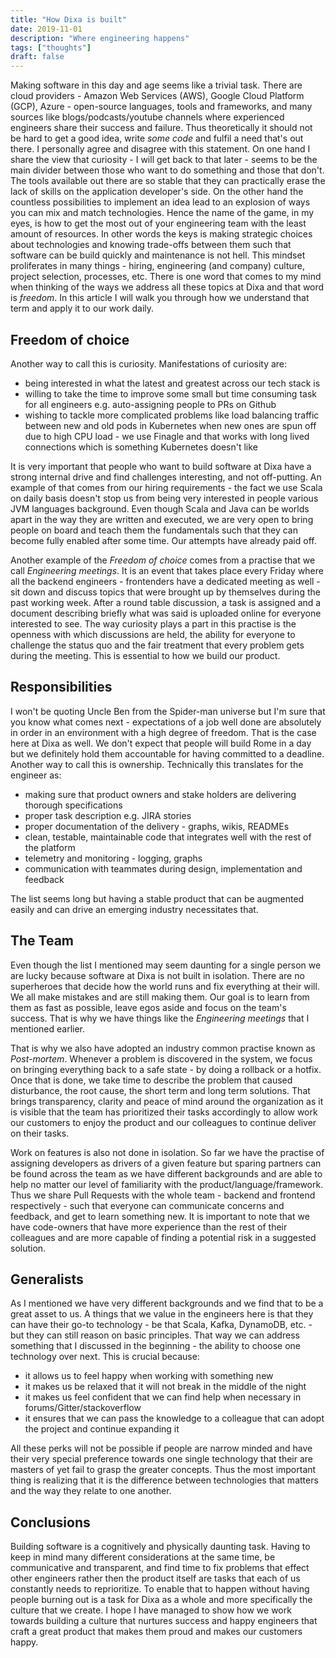 ```yaml
---
title: "How Dixa is built"
date: 2019-11-01
description: "Where engineering happens"
tags: ["thoughts"]
draft: false
---
```


Making software in this day and age seems like a trivial task. There are cloud providers - Amazon Web Services (AWS), Google Cloud Platform (GCP), Azure - open-source languages, tools and frameworks, and many sources like blogs/podcasts/youtube channels where experienced engineers share their success and failure. Thus theoretically it should not be hard to get a good idea, write *some code* and fulfil a need that's out there. I personally agree and disagree with this statement. On one hand I share the view that curiosity - I will get back to that later - seems to be the main divider between those who want to do something and those that don't. The tools available out there are so stable that they can practically erase the lack of skills on the application developer's side. On the other hand the countless possibilities to implement an idea lead to an explosion of ways you can mix and match technologies. Hence the name of the game, in my eyes, is how to get the most out of your engineering team with the least amount of resources. In other words the keys is making strategic choices about technologies and knowing trade-offs between them such that software can be build quickly and maintenance is not hell. This mindset proliferates in many things - hiring, engineering (and company) culture, project selection, processes, etc. There is one word that comes to my mind when thinking of the ways we address all these topics at Dixa and that word is *freedom*. In this article I will walk you through how we understand that term and apply it to our work daily.

## Freedom of choice

Another way to call this is curiosity. Manifestations of curiosity are:

- being interested in what the latest and greatest across our tech stack is
- willing to take the time to improve some small but time consuming task for all engineers e.g. auto-assigning people to PRs on Github
- wishing to tackle more complicated problems like load balancing traffic between new and old pods in Kubernetes when new ones are spun off due to high CPU load - we use Finagle and that works with long lived connections which is something Kubernetes doesn't like

It is very important that people who want to build software at Dixa have a strong internal drive and find challenges interesting, and not off-putting. An example of that comes from our hiring requirements - the fact we use Scala on daily basis doesn't stop us from being very interested in people various JVM languages background. Even though Scala and Java can be worlds apart in the way they are written and executed, we are very open to bring people on board and teach them the fundamentals such that they can become fully enabled after some time. Our attempts have already paid off.

Another example of the *Freedom of choice* comes from a practise that we call *Engineering meetings*. It is an event that takes place every Friday where all the backend engineers - frontenders have a dedicated meeting as well - sit down and discuss topics that were brought up by themselves during the past working week. After a round table discussion, a task is assigned and a document describing briefly what was said is uploaded online for everyone interested to see. The way curiosity plays a part in this practise is the openness with which discussions are held, the ability for everyone to challenge the status quo and the fair treatment that every problem gets during the meeting. This is essential to how we build our product.

## Responsibilities

I won't be quoting Uncle Ben from the Spider-man universe but I'm sure that you know what comes next - expectations of a job well done are absolutely in order in an environment with a high degree of freedom. That is the case here at Dixa as well. We don't expect that people will build Rome in a day but we definitely hold them accountable for having committed to a deadline. Another way to call this is ownership. Technically this translates for the engineer as:

- making sure that product owners and stake holders are delivering thorough specifications
- proper task description e.g. JIRA stories
- proper documentation of the delivery - graphs, wikis, READMEs
- clean, testable, maintainable code that integrates well with the rest of the platform
- telemetry and monitoring - logging, graphs
- communication with teammates during design, implementation and feedback

The list seems long but having a stable product that can be augmented easily and can drive an emerging industry necessitates that.

## The Team

Even though the list I mentioned may seem daunting for a single person we are lucky because software at Dixa is not built in isolation. There are no superheroes that decide how the world runs and fix everything at their will. We all make mistakes and are still making them. Our goal is to learn from them as fast as possible, leave egos aside and focus on the team's success. That is why we have things like the *Engineering meetings* that I mentioned earlier.

That is why we also have adopted an industry common practise known as *Post-mortem*. Whenever a problem is discovered in the system, we focus on bringing everything back to a safe state - by doing a rollback or a hotfix. Once that is done, we take time to describe the problem that caused disturbance, the root cause, the short term and long term solutions. That brings transparency, clarity and peace of mind around the organization as it is visible that the team has prioritized their tasks accordingly to allow work our customers to enjoy the product and our colleagues to continue deliver on their tasks.

Work on features is also not done in isolation. So far we have the practise of assigning developers as drivers of a given feature but sparing partners can be found across the team as we have different backgrounds and are able to help no matter our level of familiarity with the product/language/framework. Thus we share Pull Requests with the whole team - backend and frontend respectively - such that everyone can communicate concerns and feedback, and get to learn something new. It is important to note that we have code-owners that have more experience than the rest of their colleagues and are more capable of finding a potential risk in a suggested solution.

## Generalists

As I mentioned we have very different backgrounds and we find that to be a great asset to us. A things that we value in the engineers here is that they can have their go-to technology - be that Scala, Kafka, DynamoDB, etc. - but they can still reason on basic principles. That way we can address something that I discussed in the beginning - the ability to choose one technology over next. This is crucial because:

- it allows us to feel happy when working with something new
- it makes us be relaxed that it will not break in the middle of the night
- it makes us feel confident that we can find help when necessary in forums/Gitter/stackoverflow
- it ensures that we can pass the knowledge to a colleague that can adopt the project and continue expanding it

All these perks will not be possible if people are narrow minded and have their very special preference towards one single technology that their are masters of yet fail to grasp the greater concepts. Thus the most important thing is realizing that it is the difference between technologies that matters and the way they relate to one another.

## Conclusions

Building software is a cognitively and physically daunting task. Having to keep in mind many different considerations at the same time, be communicative and transparent, and find time to fix problems that effect other engineers rather then the product itself are tasks that each of us constantly needs to reprioritize. To enable that to happen without having people burning out is a task for Dixa as a whole and more specifically the culture that we create. I hope I have managed to show how we work towards building a culture that nurtures success and happy engineers that craft a great product that makes them proud and makes our customers happy.
